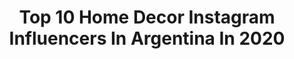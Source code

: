 ---
title: Top 10 Home Decor Instagram Influencers In Argentina In 2020
description: >-
  Find top home decor Instagram influencers in Argentina in 2020. Most popular hashtags: #homedecor #sorteo #deco #home.
platform: Instagram
profiles:
  - username: "lumicilo"
    fullname: >-
      Lucas Micillo
    location: "Argentina"
    followers: 6578
    engagement: 792
    commentsToLikes: 0.022060
    id: ck6udorezmbbe0j71y3b9br2t
    verified: false
    hashtags: "#green, #covid, #brand, #awsome"
  - username: "flylikebuttterfly"
    fullname: >-
      MARIANELA 🇦🇷 |En Cuarentena🏡🇮🇪
    location: "Argentina"
    followers: 7820
    engagement: 743
    commentsToLikes: 0.121543
    id: ck5pvgcughqul0i11mptg77j1
    verified: false
    hashtags: "#europe, #firstclass, #airbnbphoto, #viajera"
  - username: "_myfuntime"
    fullname: >-
      My Fun Time
    location: "Argentina"
    followers: 41239
    engagement: 228
    commentsToLikes: 0.102066
    id: ck5chis8dqut50i11rypw1usc
    verified: false
    hashtags: "#homedecor, #tejer, #plants, #onmywall"
  - username: "atelier.botanico"
    fullname: >-
      ATELIER BOTÁNICO®
    location: "Argentina"
    followers: 39375
    engagement: 216
    commentsToLikes: 0.120679
    id: ck6tmszyi8h6p0j71c7hvvigx
    verified: false
    hashtags: "#plantasurbanas, #comida, #multiplicarlas, #raiz"
  - username: "mami.albanil"
    fullname: >-
      mami.albañil
    location: "Argentina"
    followers: 327496
    engagement: 177
    commentsToLikes: 0.108669
    id: ck5q4vo1lqefy0i11xydride8
    verified: true
    hashtags: "#mequedoencasa, #girls, #instadesign, #artoftheday"
  - username: "lacasademimiypepa"
    fullname: >-
      🌿La Casa de Mimi & Pepa
    location: "Argentina"
    followers: 8143
    engagement: 603
    commentsToLikes: 0.107001
    id: ckap8x30vq9lw0i78sq257p2h
    verified: false
    hashtags: "#exterior, #white, #deskgoals, #interiorliving"
  - username: "soyamodecasa"
    fullname: >-
      Amo de casa®
    location: "Argentina"
    followers: 242042
    engagement: 155
    commentsToLikes: 0.140293
    id: ck5qatd3zi59n0i114l3drpuq
    verified: true
    hashtags: "#trufas, #bakery, #merienda, #cupcakes"
  - username: "estudio.malibu"
    fullname: >-
      Caro • #productphotography
    location: "Argentina"
    followers: 15226
    engagement: 184
    commentsToLikes: 0.119188
    id: ck0twnygeg3ko0i19s1igacnp
    verified: false
    hashtags: "#easterflatlay, #styletheflatlay, #lovesunsets, #homestyle"
  - username: "photosofmechi"
    fullname: >-
      •𝙈𝙀𝘾𝙃𝙄 𝙄𝙀𝙍𝘼𝘾𝙄•👁️‍🗨️#𝙒𝙖𝙣𝙙𝙚𝙧𝙡𝙪𝙨𝙩
    location: "Argentina"
    followers: 6216
    engagement: 726
    commentsToLikes: 0.278583
    id: ck8sz2cbwmwrc0j786p41gqx7
    verified: false
    hashtags: "#inspo, #tuesday, #rain, #vintagelook"
  - username: "tricotriu"
    fullname: >-
      Tricotriu
    location: "Argentina"
    followers: 36606
    engagement: 135
    commentsToLikes: 0.041345
    id: ck55p77qg9yfd0i11q0bx9b39
    verified: false
    hashtags: "#bamboo, #dmccrafts, #homedecor, #wakearthmonth"
---